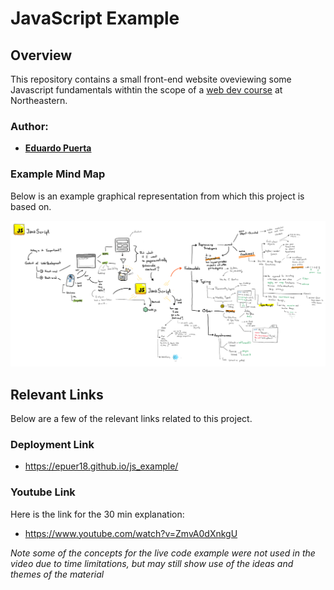 # JavaScript Example

## Overview
This repository contains a small front-end website oveviewing some Javascript fundamentals withtin the scope of 
a [web dev course](https://johnguerra.co/classes/webDevelopment_fall_2023/) at Northeastern.

### Author:
+ [**Eduardo Puerta**](https://epuer18.github.io/personalWebPage/)

### Example Mind Map 
Below is an example graphical representation from which this project is based on. 

![mind map of Javascript's role in web dev and some Programming Language fundamentals](mid-term.png)

## Relevant Links
Below are a few of the relevant links related to this project. 

### Deployment Link

+ https://epuer18.github.io/js_example/

### Youtube Link

Here is the link for the 30 min explanation:
+  https://www.youtube.com/watch?v=ZmvA0dXnkgU


*Note some of the concepts for the live code example were not used in the video due to time limitations, but may still show use of the ideas and themes of the material*
